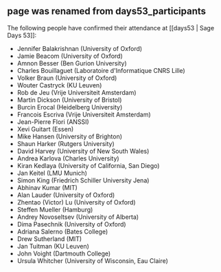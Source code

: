 ## page was renamed from days53_participants
The following people have confirmed their attendance at [[days53 | Sage Days 53]]:

  * Jennifer Balakrishnan (University of Oxford)
  * Jamie Beacom (University of Oxford)
  * Amnon Besser (Ben Gurion University)
  * Charles Bouillaguet (Laboratoire d'Informatique CNRS Lille)
  * Volker Braun (University of Oxford)
  * Wouter Castryck (KU Leuven)
  * Rob de Jeu (Vrije Universiteit Amsterdam)
  * Martin Dickson (University of Bristol) 
  * Burcin Erocal (Heidelberg University)
  * Francois Escriva (Vrije Universiteit Amsterdam)
  * Jean-Pierre Flori (ANSSI)
  * Xevi Guitart (Essen)
  * Mike Hansen (University of Brighton)
  * Shaun Harker (Rutgers University)
  * David Harvey (University of New South Wales)
  * Andrea Karlova (Charles University)
  * Kiran Kedlaya (University of California, San Diego)
  * Jan Keitel (LMU Munich)
  * Simon King (Friedrich Schiller University Jena)
  * Abhinav Kumar (MIT)
  * Alan Lauder (University of Oxford)
  * Zhentao (Victor) Lu (University of Oxford)
  * Steffen Mueller (Hamburg)
  * Andrey Novoseltsev (University of Alberta)
  * Dima Pasechnik (University of Oxford)
  * Adriana Salerno (Bates College)
  * Drew Sutherland (MIT)
  * Jan Tuitman (KU Leuven)
  * John Voight (Dartmouth College)
  * Ursula Whitcher (University of Wisconsin, Eau Claire)
